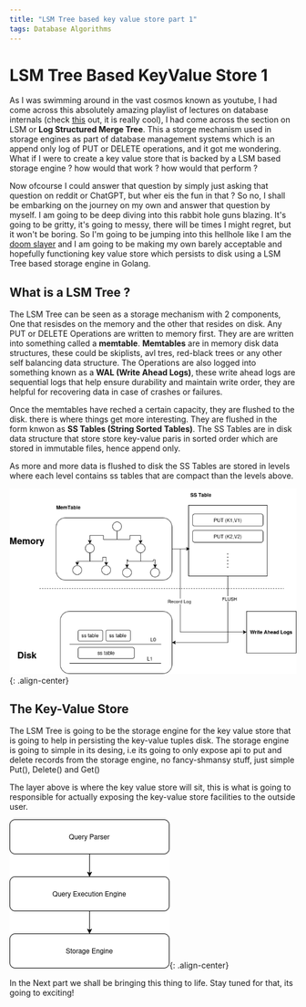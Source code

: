 ```yaml
---
title: "LSM Tree based key value store part 1"
tags: Database Algorithms
---
```


# LSM Tree Based KeyValue Store 1 

As I was swimming around in the vast cosmos known as youtube, I had come across this absolutely amazing playlist of lectures on database internals (check [this](https://www.youtube.com/watch?v=otE2WvX3XdQ&list=PLSE8ODhjZXjYDBpQnSymaectKjxCy6BYq) out, it is really cool), I had come across the section on LSM or **Log Structured Merge Tree**. This a storge mechanism used in storage engines as part of database management systems which is an append only log of PUT or DELETE operations, and it got me wondering. What if I were to create a key value store that is backed by a LSM based storage engine ? how would that work ? how would that perform ?

Now ofcourse I could answer that question by simply just asking that question on reddit or ChatGPT, but wher eis the fun in that ? So no, I shall be embarking on the journey on my own and answer that question by myself. I am going to be deep diving into this rabbit hole guns blazing. It's going to be gritty, it's going to messy, there will be times I might regret, but it won't be boring. So I'm going to be jumping into this hellhole like I am the [doom slayer](https://doom.fandom.com/wiki/Doom_Slayer) and I am going to be making my own barely acceptable and hopefully functioning key value store which persists to disk using a LSM Tree based storage engine in Golang.

## What is a LSM Tree ?

The LSM Tree can be seen as a storage mechanism with 2 components, One that resisdes on the memory and the other that resides on disk. Any PUT or DELETE Operations are written to memory first. They are are written into something called a **memtable**. **Memtables** are in memory disk data structures, these could be skiplists, avl tres, red-black trees or any other self balancing data structure. The Operations are also logged into something known as a **WAL (Write Ahead Logs)**, these write ahead logs are sequential logs that help ensure durability and maintain write order, they are helpful for recovering data in case of crashes or failures. 

Once the memtables have reched a certain capacity, they are flushed to the disk. there is where things get more interesting. They are flushed in the form knwon as **SS Tables (String Sorted Tables)**. The SS Tables are in disk data structure that store store key-value paris in sorted order which are stored in immutable files, hence append only. 

As more and more data is flushed to disk the SS Tables are stored in levels where each level contains ss tables that are compact than the levels above. 

![LSM Tree](/assets/images/Untitled%20Diagram.drawio.png){: .align-center}

## The Key-Value Store

The LSM Tree is going to be the storage engine for the key value store that is going to help in persisting the key-value tuples disk. The storage engine is going to simple in its desing, i.e its going to only expose api to put and delete records from the storage engine, no fancy-shmansy stuff, just simple Put(), Delete() and Get()

The layer above is where the key value store will sit, this is what is going to responsible for actually exposing the key-value store facilities to the outside user. 

![LSM Tree](/assets/images/key-value-store-architecture.png){: .align-center}

In the Next part we shall be bringing this thing to life. Stay tuned for that, its going to exciting!